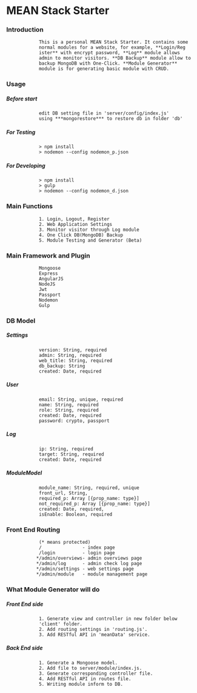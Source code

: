 # MEAN Stack Starter

### Introduction
                This is a personal MEAN Stack Starter. It contains some
                normal modules for a website, for example, **Login/Reg
                ister** with encrypt password, **Log** module allows
                admin to monitor visitors. **DB Backup** module allow to
                backup MongoDB with One-Click. **Module Generator** 
                module is for generating basic module with CRUD. 

### Usage
##### Before start
                edit DB setting file in 'server/config/index.js'
                using ***mongorestore*** to restore db in folder 'db'
##### For Testing
                > npm install
                > nodemon --config nodemon_p.json
##### For Developing
                > npm install
                > gulp
                > nodemon --config nodemon_d.json

### Main Functions
                1. Login, Logout, Register
                2. Web Application Settings
                3. Monitor visitor through Log module
                4. One Click DB(MongoDB) Backup
                5. Module Testing and Generator (Beta)

### Main Framework and Plugin            
                Mongoose
                Express
                AngularJS
                NodeJS
                Jwt
                Passport
                Nodemon
                Gulp

### DB Model
##### Settings
                version: String, required
                admin: String, required
                web_title: String, required
                db_backup: String
                created: Date, required
##### User
                email: String, unique, required
                name: String, required
                role: String, required
                created: Date, required
                password: crypto, passport
##### Log
                ip: String, required
                target: String, required
                created: Date, required
##### ModuleModel
                module_name: String, required, unique
                front_url, String,
                required_p: Array [{prop_name: type}]
                not_required_p: Array [{prop_name: type}]
                created: Date, required,
                isEnable: Boolean, required

### Front End Routing
                (* means protected)
                /               - index page
                /login          - login page
               */admin/overviews- admin overviews page
               */admin/log      - admin check log page
               */admin/settings - web settings page
               */admin/module   - module management page              

### What Module Generator will do
##### Front End side
                1. Generate view and controller in new folder below
                'client' folder.
                2. Add routing settings in 'routing.js'.
                3. Add RESTful API in 'meanData' service.
##### Back End side
                1. Generate a Mongoose model.
                2. Add file to server/module/index.js.
                3. Generate corresponding controller file.
                4. Add RESTful API in routes file.
                5. Writing module inform to DB.